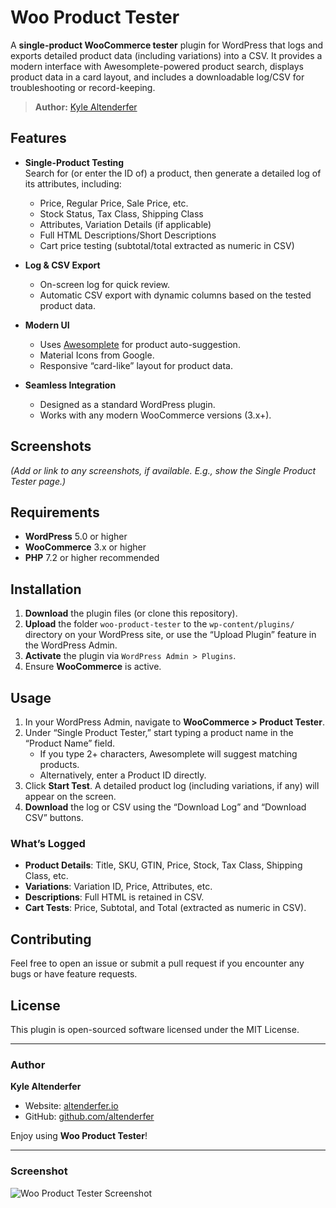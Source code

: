 # Woo Product Tester

A **single-product WooCommerce tester** plugin for WordPress that logs and exports detailed product data (including variations) into a CSV. It provides a modern interface with Awesomplete-powered product search, displays product data in a card layout, and includes a downloadable log/CSV for troubleshooting or record-keeping.

> **Author:** [Kyle Altenderfer](https://altenderfer.io/)  

## Features

- **Single-Product Testing**  
  Search for (or enter the ID of) a product, then generate a detailed log of its attributes, including:
  - Price, Regular Price, Sale Price, etc.  
  - Stock Status, Tax Class, Shipping Class  
  - Attributes, Variation Details (if applicable)  
  - Full HTML Descriptions/Short Descriptions  
  - Cart price testing (subtotal/total extracted as numeric in CSV)

- **Log & CSV Export**  
  - On-screen log for quick review.  
  - Automatic CSV export with dynamic columns based on the tested product data.  

- **Modern UI**  
  - Uses [Awesomplete](https://github.com/LeaVerou/awesomplete) for product auto-suggestion.  
  - Material Icons from Google.  
  - Responsive “card-like” layout for product data.  

- **Seamless Integration**  
  - Designed as a standard WordPress plugin.  
  - Works with any modern WooCommerce versions (3.x+).  

## Screenshots

*(Add or link to any screenshots, if available. E.g., show the Single Product Tester page.)*

## Requirements

- **WordPress** 5.0 or higher  
- **WooCommerce** 3.x or higher  
- **PHP** 7.2 or higher recommended  

## Installation

1. **Download** the plugin files (or clone this repository).  
2. **Upload** the folder `woo-product-tester` to the `wp-content/plugins/` directory on your WordPress site, or use the “Upload Plugin” feature in the WordPress Admin.  
3. **Activate** the plugin via `WordPress Admin > Plugins`.  
4. Ensure **WooCommerce** is active.  

## Usage

1. In your WordPress Admin, navigate to **WooCommerce > Product Tester**.  
2. Under “Single Product Tester,” start typing a product name in the “Product Name” field.  
   - If you type 2+ characters, Awesomplete will suggest matching products.  
   - Alternatively, enter a Product ID directly.  
3. Click **Start Test**. A detailed product log (including variations, if any) will appear on the screen.  
4. **Download** the log or CSV using the “Download Log” and “Download CSV” buttons.  

### What’s Logged

- **Product Details**: Title, SKU, GTIN, Price, Stock, Tax Class, Shipping Class, etc.  
- **Variations**: Variation ID, Price, Attributes, etc.  
- **Descriptions**: Full HTML is retained in CSV.  
- **Cart Tests**: Price, Subtotal, and Total (extracted as numeric in CSV).

## Contributing

Feel free to open an issue or submit a pull request if you encounter any bugs or have feature requests.  

## License

This plugin is open-sourced software licensed under the MIT License.  

---

### Author

**Kyle Altenderfer**  
- Website: [altenderfer.io](https://altenderfer.io/)  
- GitHub: [github.com/altenderfer](https://github.com/altenderfer)

Enjoy using **Woo Product Tester**!  

---

### Screenshot

![Woo Product Tester Screenshot](https://altenderfer.io/github/woo-product-tester-screenshot01_web.webp)
